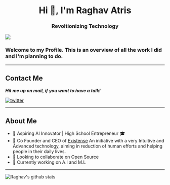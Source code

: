 <h1 align="center">Hi 👋, I'm Raghav Atris</h1>
<h3 align="center">Revoltionizing Technology</h3>

![](https://komarev.com/ghpvc/?username=RaghavAtris69)

### Welcome to my Profile. This is an overview of all the work I did and I'm planning to do.

---

## Contact Me

***Hit me up on mail, if you want to have a talk!***

<a href="mailto:atharvaaingle@gmail.com" target="_blank"><img src="https://img.shields.io/badge/Gmail-D14836?style=for-the-badge&logo=gmail&logoColor=white" alt="twitter"></a>

---

## About Me
- 🔭 Aspiring AI Innovator | High School Entrepreneur 🎓
- 🚀 Co Founder and CEO of [Existense](https://www.existense.in) An initiative with a very Intuitive and Advanced technology, aiming in reduction of human efforts and helping people in their daily lives. 
- 👯 Looking to collaborate on Open Source 
- 💪 Currently working on A.I and M.L
---

![Raghav's github stats](https://github-readme-stats.vercel.app/api?username=RaghavAtris69&theme=tokyonight&show_icons=true)
